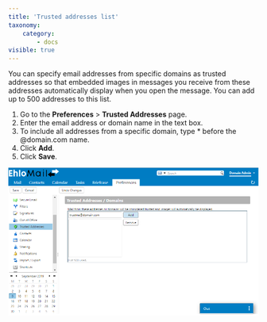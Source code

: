 ```yaml
---
title: 'Trusted addresses list'
taxonomy:
    category:
        - docs
visible: true
---
```


You can specify email addresses from specific domains as trusted addresses so that embedded images in messages you receive from these addresses automatically display when you open the message.
You can add up to 500 addresses to this list.
1. Go to the **Preferences** > **Trusted Addresses** page.
2. Enter the email address or domain name in the text box.
3. To include all addresses from a specific domain, type * before the @domain.com name.
4. Click **Add**.
5. Click **Save**.

![](trusted%20emails.png)